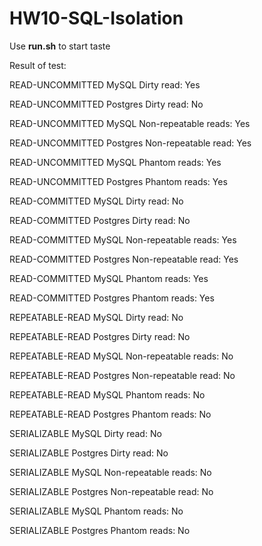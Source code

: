 # HW10-SQL-Isolation

Use __run.sh__ to start taste

Result of test:

READ-UNCOMMITTED MySQL Dirty read: Yes

READ-UNCOMMITTED Postgres Dirty read: No

READ-UNCOMMITTED MySQL Non-repeatable reads: Yes

READ-UNCOMMITTED Postgres Non-repeatable read: Yes

READ-UNCOMMITTED MySQL Phantom reads: Yes

READ-UNCOMMITTED Postgres Phantom reads: Yes

READ-COMMITTED MySQL Dirty read: No

READ-COMMITTED Postgres Dirty read: No

READ-COMMITTED MySQL Non-repeatable reads: Yes

READ-COMMITTED Postgres Non-repeatable read: Yes

READ-COMMITTED MySQL Phantom reads: Yes

READ-COMMITTED Postgres Phantom reads: Yes

REPEATABLE-READ MySQL Dirty read: No

REPEATABLE-READ Postgres Dirty read: No

REPEATABLE-READ MySQL Non-repeatable reads: No

REPEATABLE-READ Postgres Non-repeatable read: No

REPEATABLE-READ MySQL Phantom reads: No

REPEATABLE-READ Postgres Phantom reads: No

SERIALIZABLE MySQL Dirty read: No

SERIALIZABLE Postgres Dirty read: No

SERIALIZABLE MySQL Non-repeatable reads: No

SERIALIZABLE Postgres Non-repeatable read: No

SERIALIZABLE MySQL Phantom reads: No

SERIALIZABLE Postgres Phantom reads: No

